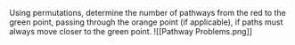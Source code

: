 Using permutations, determine the number of pathways from the red to the green point, passing through the orange point (if applicable), if paths must always move closer to the green point.
![[Pathway Problems.png]]